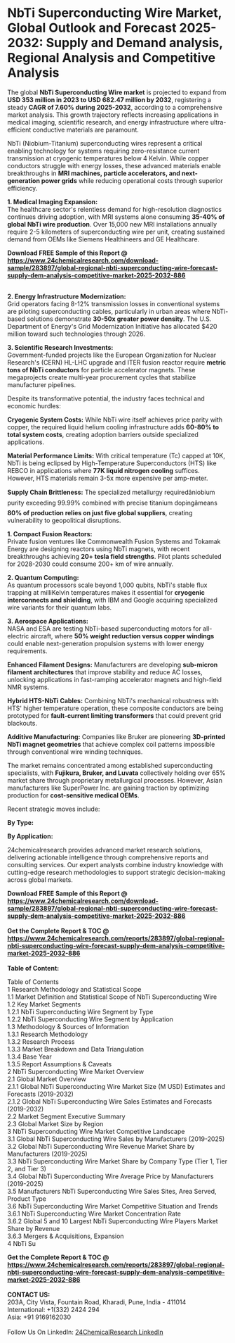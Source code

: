 <h1>NbTi Superconducting Wire Market, Global Outlook and Forecast 2025-2032: Supply and Demand analysis, Regional Analysis and Competitive Analysis</h1><p>The global <strong>NbTi Superconducting Wire market</strong> is projected to expand from <strong>USD 353 million in 2023 to USD 682.47 million by 2032</strong>, registering a steady <strong>CAGR of 7.60% during 2025-2032</strong>, according to a comprehensive market analysis. This growth trajectory reflects increasing applications in medical imaging, scientific research, and energy infrastructure where ultra-efficient conductive materials are paramount.</p><p>NbTi (Niobium-Titanium) superconducting wires represent a critical enabling technology for systems requiring zero-resistance current transmission at cryogenic temperatures below 4 Kelvin. While copper conductors struggle with energy losses, these advanced materials enable breakthroughs in <strong>MRI machines, particle accelerators, and next-generation power grids</strong> while reducing operational costs through superior efficiency.</p><p><strong>1. Medical Imaging Expansion:</strong><br>
The healthcare sector's relentless demand for high-resolution diagnostics continues driving adoption, with MRI systems alone consuming <strong>35-40% of global NbTi wire production</strong>. Over 15,000 new MRI installations annually require 2-5 kilometers of superconducting wire per unit, creating sustained demand from OEMs like Siemens Healthineers and GE Healthcare.</p><div><b>Download FREE Sample of this Report @ 
            <a href="https://www.24chemicalresearch.com/download-sample/283897/global-regional-nbti-superconducting-wire-forecast-supply-dem-analysis-competitive-market-2025-2032-886">
            https://www.24chemicalresearch.com/download-sample/283897/global-regional-nbti-superconducting-wire-forecast-supply-dem-analysis-competitive-market-2025-2032-886</a></b></div><br><p><strong>2. Energy Infrastructure Modernization:</strong><br>
Grid operators facing 8-12% transmission losses in conventional systems are piloting superconducting cables, particularly in urban areas where NbTi-based solutions demonstrate <strong>30-50x greater power density</strong>. The U.S. Department of Energy's Grid Modernization Initiative has allocated $420 million toward such technologies through 2026.</p><p><strong>3. Scientific Research Investments:</strong><br>
Government-funded projects like the European Organization for Nuclear Research's (CERN) HL-LHC upgrade and ITER fusion reactor require <strong>metric tons of NbTi conductors</strong> for particle accelerator magnets. These megaprojects create multi-year procurement cycles that stabilize manufacturer pipelines.</p><p>Despite its transformative potential, the industry faces technical and economic hurdles:</p><p><strong>Cryogenic System Costs:</strong> While NbTi wire itself achieves price parity with copper, the required liquid helium cooling infrastructure adds <strong>60-80% to total system costs</strong>, creating adoption barriers outside specialized applications.</p><p><strong>Material Performance Limits:</strong> With critical temperature (Tc) capped at 10K, NbTi is being eclipsed by High-Temperature Superconductors (HTS) like REBCO in applications where <strong>77K liquid nitrogen cooling</strong> suffices. However, HTS materials remain 3-5x more expensive per amp-meter.</p><p><strong>Supply Chain Brittleness:</strong> The specialized metallurgy requiredâniobium purity exceeding 99.99% combined with precise titanium dopingâmeans <strong>80% of production relies on just five global suppliers</strong>, creating vulnerability to geopolitical disruptions.</p><p><strong>1. Compact Fusion Reactors:</strong><br>
Private fusion ventures like Commonwealth Fusion Systems and Tokamak Energy are designing reactors using NbTi magnets, with recent breakthroughs achieving <strong>20+ tesla field strengths</strong>. Pilot plants scheduled for 2028-2030 could consume 200+ km of wire annually.</p><p><strong>2. Quantum Computing: </strong><br>
As quantum processors scale beyond 1,000 qubits, NbTi's stable flux trapping at milliKelvin temperatures makes it essential for <strong>cryogenic interconnects and shielding</strong>, with IBM and Google acquiring specialized wire variants for their quantum labs.</p><p><strong>3. Aerospace Applications:</strong><br>
NASA and ESA are testing NbTi-based superconducting motors for all-electric aircraft, where <strong>50% weight reduction versus copper windings</strong> could enable next-generation propulsion systems with lower energy requirements.</p><p><strong>Enhanced Filament Designs:</strong> Manufacturers are developing <strong>sub-micron filament architectures</strong> that improve stability and reduce AC losses, unlocking applications in fast-ramping accelerator magnets and high-field NMR systems.</p><p><strong>Hybrid HTS-NbTi Cables:</strong> Combining NbTi's mechanical robustness with HTS' higher temperature operation, these composite conductors are being prototyped for <strong>fault-current limiting transformers</strong> that could prevent grid blackouts.</p><p><strong>Additive Manufacturing:</strong> Companies like Bruker are pioneering <strong>3D-printed NbTi magnet geometries</strong> that achieve complex coil patterns impossible through conventional wire winding techniques.</p><p>The market remains concentrated among established superconducting specialists, with <strong>Fujikura, Bruker, and Luvata</strong> collectively holding over 65% market share through proprietary metallurgical processes. However, Asian manufacturers like SuperPower Inc. are gaining traction by optimizing production for <strong>cost-sensitive medical OEMs</strong>.</p><p>Recent strategic moves include:</p><p><strong>By Type:</strong></p><p><strong>By Application:</strong></p><p>24chemicalresearch provides advanced market research solutions, delivering actionable intelligence through comprehensive reports and consulting services. Our expert analysts combine industry knowledge with cutting-edge research methodologies to support strategic decision-making across global markets.</p><div><b>Download FREE Sample of this Report @ 
            <a href="https://www.24chemicalresearch.com/download-sample/283897/global-regional-nbti-superconducting-wire-forecast-supply-dem-analysis-competitive-market-2025-2032-886">
            https://www.24chemicalresearch.com/download-sample/283897/global-regional-nbti-superconducting-wire-forecast-supply-dem-analysis-competitive-market-2025-2032-886</a></b></div><br><div><b>Get the Complete Report & TOC @ 
            <a href="https://www.24chemicalresearch.com/reports/283897/global-regional-nbti-superconducting-wire-forecast-supply-dem-analysis-competitive-market-2025-2032-886">
            https://www.24chemicalresearch.com/reports/283897/global-regional-nbti-superconducting-wire-forecast-supply-dem-analysis-competitive-market-2025-2032-886</a></b></div><br>
            <b>Table of Content:</b><p>Table of Contents<br />
1 Research Methodology and Statistical Scope<br />
1.1 Market Definition and Statistical Scope of NbTi Superconducting Wire<br />
1.2 Key Market Segments<br />
1.2.1 NbTi Superconducting Wire Segment by Type<br />
1.2.2 NbTi Superconducting Wire Segment by Application<br />
1.3 Methodology & Sources of Information<br />
1.3.1 Research Methodology<br />
1.3.2 Research Process<br />
1.3.3 Market Breakdown and Data Triangulation<br />
1.3.4 Base Year<br />
1.3.5 Report Assumptions & Caveats<br />
2 NbTi Superconducting Wire Market Overview<br />
2.1 Global Market Overview<br />
2.1.1 Global NbTi Superconducting Wire Market Size (M USD) Estimates and Forecasts (2019-2032)<br />
2.1.2 Global NbTi Superconducting Wire Sales Estimates and Forecasts (2019-2032)<br />
2.2 Market Segment Executive Summary<br />
2.3 Global Market Size by Region<br />
3 NbTi Superconducting Wire Market Competitive Landscape<br />
3.1 Global NbTi Superconducting Wire Sales by Manufacturers (2019-2025)<br />
3.2 Global NbTi Superconducting Wire Revenue Market Share by Manufacturers (2019-2025)<br />
3.3 NbTi Superconducting Wire Market Share by Company Type (Tier 1, Tier 2, and Tier 3)<br />
3.4 Global NbTi Superconducting Wire Average Price by Manufacturers (2019-2025)<br />
3.5 Manufacturers NbTi Superconducting Wire Sales Sites, Area Served, Product Type<br />
3.6 NbTi Superconducting Wire Market Competitive Situation and Trends<br />
3.6.1 NbTi Superconducting Wire Market Concentration Rate<br />
3.6.2 Global 5 and 10 Largest NbTi Superconducting Wire Players Market Share by Revenue<br />
3.6.3 Mergers & Acquisitions, Expansion<br />
4 NbTi Su</p><div><b>Get the Complete Report & TOC @ 
            <a href="https://www.24chemicalresearch.com/reports/283897/global-regional-nbti-superconducting-wire-forecast-supply-dem-analysis-competitive-market-2025-2032-886">
            https://www.24chemicalresearch.com/reports/283897/global-regional-nbti-superconducting-wire-forecast-supply-dem-analysis-competitive-market-2025-2032-886</a></b></div><br><b>CONTACT US:</b><br>
            203A, City Vista, Fountain Road, Kharadi, Pune, India - 411014<br>
            International: +1(332) 2424 294<br>
            Asia: +91 9169162030 <br><br>
            Follow Us On LinkedIn: <a href="https://www.linkedin.com/company/24chemicalresearch/">24ChemicalResearch LinkedIn</a>